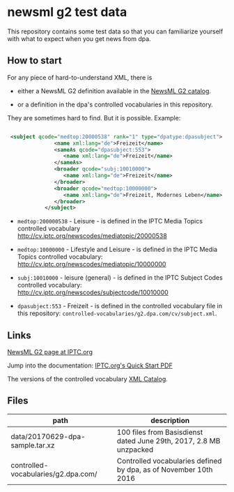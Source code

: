 # newsml g2 test data

This repository contains some test data so that you can familiarize yourself with
what to expect when you get news from dpa.


## How to start

For any piece of hard-to-understand XML, there is 

 - either a NewsML G2 definition available in the [NewsML G2 catalog](https://www.iptc.org/std/catalog/). 

 - or a definition in the dpa's controlled vocabularies in this repository.


They are sometimes hard to find. But it is possible. Example:

```xml

 <subject qcode="medtop:20000538" rank="1" type="dpatype:dpasubject">
               <name xml:lang="de">Freizeit</name>
               <sameAs qcode="dpasubject:553">
                  <name xml:lang="de">Freizeit</name>
               </sameAs>
               <broader qcode="subj:10010000">
                  <name xml:lang="de">Freizeit</name>
               </broader>
               <broader qcode="medtop:10000000">
                  <name xml:lang="de">Freizeit, Modernes Leben</name>
               </broader>
            </subject>
```

- `medtop:200000538` - Leisure - is defined in the IPTC Media Topics controlled vocabulary http://cv.iptc.org/newscodes/mediatopic/20000538
- `medtop:10000000` - Lifestyle and Leisure - is defined in the IPTC Media Topics controlled vocabulary: http://cv.iptc.org/newscodes/mediatopic/10000000

- `subj:10010000` - leisure (general) - is defined in the IPTC Subject Codes controlled vocabulary: http://cv.iptc.org/newscodes/subjectcode/10010000

- `dpasubject:553`  - Freizeit - is defined in the controlled vocabulary file in this repository: `controlled-vocabularies/g2.dpa.com/cv/subject.xml`.


## Links


[NewsML G2 page at IPTC.org](https://iptc.org/standards/newsml-g2/)


Jump into the documentation: [IPTC.org's Quick Start PDF](https://www.iptc.org/std/NewsML-G2/latest/QuickStart-NewsML-G2-ItemBasics)

The versions of the controlled vocabulary [XML Catalog](https://www.iptc.org/std/catalog/).

## Files

| path | description|
| ----- | ----------|
| data/20170629-dpa-sample.tar.xz | 100 files from Basisdienst dated June 29th, 2017, 2.8 MB unzpacked |
| controlled-vocabularies/g2.dpa.com/ | Controlled vocabularies defined by dpa, as of November 10th 2016 |




